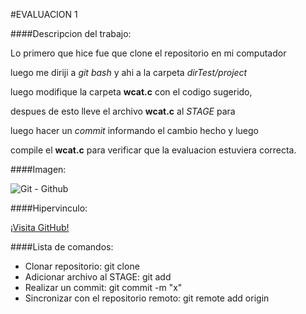 #EVALUACION 1

####Descripcion del trabajo:

Lo primero que hice fue que clone el repositorio en mi computador

luego me diriji a _git bash_ y ahi a la carpeta _dirTest/project_

luego modifique la carpeta **wcat.c** con el codigo sugerido,

despues de esto lleve el archivo **wcat.c** al _STAGE_ para

luego hacer un _commit_ informando el cambio hecho y luego

compile el **wcat.c** para verificar que la evaluacion estuviera correcta.


####Imagen:

![Git - Github](https://cdn-images-1.medium.com/max/1600/1*qwFrTMnFkcd3U9rFKwwacw.png)

####Hipervinculo:

[¡Visita GitHub!](www.github.com)


####Lista de comandos:

* Clonar repositorio: git clone
* Adicionar archivo al STAGE: git add
* Realizar un commit: git commit  -m "x"
* Sincronizar con el repositorio remoto: git remote add origin <server>


